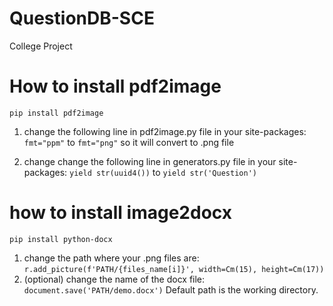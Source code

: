 # QuestionDB-SCE
College Project

# How to install pdf2image
```
pip install pdf2image
```
1. change the following line in pdf2image.py file in your site-packages:
```fmt="ppm"``` to ```fmt="png"``` so it will convert to .png file

2. change change the following line in generators.py file in your site-packages:
```yield str(uuid4())``` to ```yield str('Question')```

# how to install image2docx

```
pip install python-docx
```
1. change the path where your .png files are:
```r.add_picture(f'PATH/{files_name[i]}', width=Cm(15), height=Cm(17))```
2. (optional) change the name of the docx file:
```document.save('PATH/demo.docx')```
Default path is the working directory.

